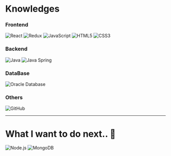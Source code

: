 

# Knowledges

### Frontend	
![React](https://img.shields.io/badge/-React-222222?style=flat&logo=React&logoColor=61DAFB)
![Redux](https://img.shields.io/badge/-Redux-764ABC?style=flat&logo=Redux&logoColor=61DAFB)
![JavaScript](https://img.shields.io/badge/-JavaScript-%23F7DF1C?style=flat-square&logo=javascript&logoColor=000000&labelColor=%23F7DF1C&color=%23FFCE5A)
![HTML5](https://img.shields.io/badge/-HTML5-%23E44D27?style=flat-square&logo=html5&logoColor=ffffff)
![CSS3](https://img.shields.io/badge/-CSS3-%231572B6?style=flat-square&logo=css3)



				
### Backend
![Java](http://img.shields.io/badge/-Java-007396?style=flat-square&logo=java&logoColor=ffffff)
![Java Spring](https://img.shields.io/badge/-Spring-222222?style=flat&logo=spring&logoColor=6DB33F)


### DataBase
![Oracle Database](http://img.shields.io/badge/-Oracle-DD0031?style=flat-square&logo=oracle)


<!--### Editors
![Eclipse](http://img.shields.io/badge/-Eclipse-000000?style=flat-square&logo=eclipse&logoColor=4641D9)
![VS Code](http://img.shields.io/badge/-VS%20Code-007ACC?style=flat-square&logo=visual-studio-code)
![IntelliJ IDEA](http://img.shields.io/badge/-IntelliJ%20IDEA-000000?style=flat-square&logo=intellij-idea&logoColor=ffffff)
-->

	
### Others	
![GitHub](https://img.shields.io/badge/-GitHub-181717?style=flat-square&logo=github)


------------------- 

# What I want to do next.. 📖
![Node.js](https://img.shields.io/badge/-Node.js-222222?style=flat&logo=node.js&logoColor=339933)
![MongoDB](https://img.shields.io/badge/-MongoDB-47A248?style=flat&logo=MongoDB&logoColor=ffffff)
 



<!--
 ![Vue.js](https://img.shields.io/badge/-Vue.js-222222?style=flat&logo=vue.js&logoColor=0B7903)
![Debian](http://img.shields.io/badge/-Debian-A81D33?style=flat-square&logo=debian&logoColor=ffffff)
-->
